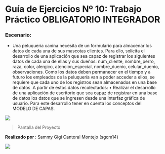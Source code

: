 # Guía de Ejercicios Nº 10: Trabajo Práctico OBLIGATORIO INTEGRADOR
###  Escenario:
- Una peluquería canina necesita de un formulario para almacenar los datos de cada una de sus mascotas clientes. Para ello, solicita el desarrollo de una aplicación que sea capaz de registrar los siguientes datos de cada una de ellas y sus dueños: num_cliente, nombre_perro, raza, color, alergico, atención_especial, nombre_duenio, celular_duenio, observaciones.
Como los datos deben permanecer en el tiempo y a futuro los empleados de la peluquería van a poder acceder a ellos, se requiere que cada uno de los registros sean almacenados en una base de datos.
A partir de estos datos recolectados:
• Realizar el desarrollo de una aplicación de escritorio que sea capaz de registrar en una base de datos los datos que se ingresen desde una interfaz gráfica de usuario. Para este desarrollo tener en cuenta los conceptos del MODELO DE CAPAS.

![](https://raw.githubusercontent.com/sgcm14/Polo-TIC-misiones/master/Guia%20de%20Ejercicios10/doc/pantalla1.jpg)
> Pantalla del Proyecto



**Realizado por :** Sammy Gigi Cantoral Montejo (sgcm14)

![](https://edteam-media.s3.amazonaws.com/users/avatar/16f3b00c-18cf-43f5-af5f-f9692fa3e5f1.jpg)